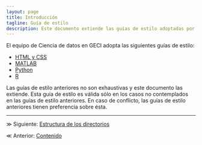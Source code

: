 ```yaml
---
layout: page
title: Introducción
tagline: Guía de estilo
description: Este documento extiende las guías de estilo adoptadas por el equipo de Ciencia de Datos de GECI
---
```


El equipo de Ciencia de datos en GECI adopta las siguientes guías de estilo:

- [HTML y CSS](https://google.github.io/styleguide/htmlcssguide.html)
- [MATLAB](http://www.datatool.com/downloads/MatlabStyle2%20book.pdf)
- [Python](https://www.python.org/dev/peps/pep-0008)
- [R](https://google.github.io/styleguide/Rguide.xml)

Las guías de estilo anteriores no son exhaustivas y este documento las extiende. Esta guía de estilo es válida sólo en los casos no contemplados en las guías de estilo anteriores. En caso de conflicto, las guías de estilo anteriores tienen preferencia sobre ésta.

---

&#8811; Siguiente: [Estructura de los directorios](estructura.html)

&#8810; Anterior: [Contenido](index.html)